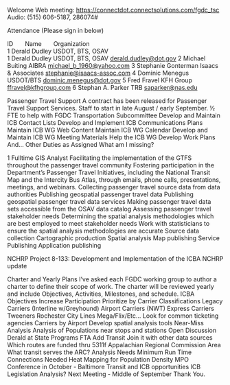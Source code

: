  
Welcome
	Web meeting: https://connectdot.connectsolutions.com/fgdc_tsc
Audio: (515) 606-5187, 286074#

Attendance (Please sign in below)


ID &nbsp; &nbsp; &nbsp; Name &nbsp; &nbsp; &nbsp; Organization     
1  Derald Dudley   USDOT, BTS, OSAV  
1
Derald Dudley
USDOT, BTS, OSAV
derald.dudley@dot.gov
2
Michael Buiting
AIBRA
michael_b_1960@yahoo.com
3
Stephanie Gonterman
Isaacs & Associates
stephanie@isaacs-assoc.com
4
Dominic Menegus
USDOT/BTS
dominic.menegus@dot.gov 
5
Fred Fravel
KFH Group
ffravel@kfhgroup.com
6
Stephan A. Parker
TRB
saparker@nas.edu

Passenger Travel Support
A contract has been released for Passenger Travel Support Services.
Staff to start in late August / early September.
½ FTE to help with FGDC Transportation Subcommittee
Develop and Maintain ICB Contact Lists
Develop and Implement ICB Communications Plans
Maintain ICB WG Web Content
Maintain ICB WG Calendar
Develop and Maintain ICB WG Meeting Materials
Help the ICB WG Develop Work Plans
And… Other Duties as Assigned
What am I missing?


		
1 Fulltime GIS Analyst
Facilitating the implementation of the GTFS throughout the passenger travel community
Fostering participation in the Department’s Passenger Travel Initiatives, including the National Transit Map and the Intercity Bus Atlas, through emails, phone calls, presentations, meetings, and webinars.
Collecting passenger travel source data from data authorities
Publishing geospatial passenger travel data
Publishing geospatial passenger travel data services
Making passenger travel data sets accessible from the OSAV data catalog
Assessing passenger travel stakeholder needs
Determining the spatial analysis methodologies which are best employed to meet stakeholder needs
Work with statisticians to ensure the spatial analysis methodologies are accurate
Source data collection
Cartographic production
Spatial analysis
Map publishing
Service Publishing
Application publishing

NCHRP Project 8-133: Development and Implementation of the ICBA
NCHRP update

Charter and Yearly Plans
I’ve asked each FGDC working group to author a charter to define their scope of work.  The charter will be reviewed yearly and include Objectives, Activities, Milestones, and schedule.
ICBA Objectives
Increase Participation
Prioritize by Carrier Classifications
Legacy Carriers (Interline w/Greyhound)
Airport Carriers (NWT)
Express Carriers
Tweeners
Rochester City Lines
Mega/Flix/Etc...
Look for common ticketing agencies
Carriers by Airport 
Develop spatial analysis tools
Near-Miss Analysis
Analysis of Populations near stops and stations
Open Discussion
Derald at State Programs FTA
Add Transit
Join it with other data sources Which routes are funded thru 5311f
Appalachian Regional Commission Area
What transit serves the ARC?
Analysis Needs
Minimum Run Time
Connections Needed
Heat Mapping for Population Density
MPO Conference in October - Baltimore
Transit and ICB opportunities
ICB Legislation Analysis?
Next Meeting - Middle of September 
Thank You.
